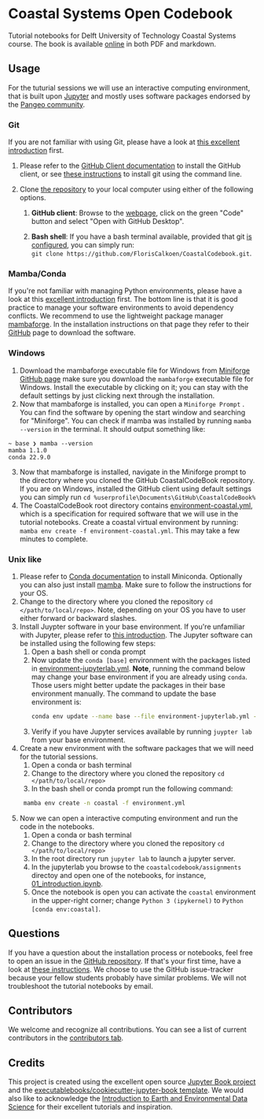 # Coastal Systems Open Codebook

Tutorial notebooks for Delft University of Technology Coastal Systems course. The book is
available [online](https://floriscalkoen.github.io/CoastalCodebook/intro.html) in both
PDF and markdown. 

## Usage

For the tuturial sessions we will use an interactive computing environment, that is built
upon [Jupyter]() and mostly uses software packages endorsed by the [Pangeo
community](https://pangeo.io/quickstart.html). 

### Git

If you are not familiar with using Git, please have a look at [this excellent introduction](https://earth-env-data-science.github.io/lectures/environment/intro_to_git.html)
first. 

1. Please refer to the [GitHub Client documentation](https://desktop.github.com/) to install the
   GitHub client, or see [these
   instructions](https://github.com/git-guides/install-git) to install git using the
   command line.
2. Clone [the repository](https://github.com/FlorisCalkoen/CoastalCodebook) to your local
   computer using either of the following options. 
   
   1. **GitHub client**: Browse to the [webpage](https://github.com/FlorisCalkoen/CoastalCodebook), click on the green "Code" button and
   select "Open with GitHub Desktop".

   2. **Bash shell**: If you have a bash terminal available, provided that git [is
     configured](https://docs.github.com/en/get-started/getting-started-with-git), you can simply run: `
   git clone https://github.com/FlorisCalkoen/CoastalCodebook.git`. 
### Mamba/Conda

If you're not familiar with managing Python environments, please have a look at this
[excellent
introduction](https://earth-env-data-science.github.io/lectures/environment/python_environments.html?highlight=conda)
first. The bottom line is that it is good practice to manage your software environments
to avoid dependency conflicts. 
We recommend to use the lightweight package manager
[mambaforge](https://mamba.readthedocs.io/en/latest/installation.html). In the
installation instructions on that page they refer to their
[GitHub](https://github.com/conda-forge/miniforge#mambaforge) page to download the
software. 

### Windows

1. Download the mambaforge executable file for Windows from [Miniforge GitHub page](https://github.com/conda-forge/miniforge#mambaforge) make sure you download the `mambaforge` executable file for Windows. Install
the executable by clicking on it; you can stay with the default settings by just
clicking next through the installation. 
2. Now that mambaforge is installed, you can open a `Miniforge Prompt` . You can find the
   software by opening the start window and searching for "Miniforge". You can check if
   mamba was installed by running `mamba --version` in
   the terminal. It should output something like: 

```console
~ base ❯ mamba --version
mamba 1.1.0
conda 22.9.0
```
3. Now that mambaforge is installed, navigate in the Miniforge prompt to the directory
   where you cloned the GitHub CoastalCodeBook repository. If you are on Windows,
   installed the GitHub client using default settings you can simply run `cd
   %userprofile\Documents\GitHub\CoastalCodeBook%`
4. The CoastalCodeBook root directory contains
   [environment-coastal.yml](environment-coastal.yml), which is a specification for
   required software that we will use in the tutorial notebooks. Create a coastal virtual
   environment by running: 
   `mamba env create -f environment-coastal.yml`. This may take a few minutes to
   complete. 



### Unix like




1. Please refer to [Conda
   documentation](https://docs.conda.io/projects/conda/en/latest/user-guide/install/windows.html)
   to install Miniconda. Optionally you can also just install
   [mamba](https://mamba.readthedocs.io/en/latest/installation.). Make sure to follow the
   instructions for your OS.  
2. Change to the directory where you cloned the repository `cd </path/to/local/repo>`.
   Note, depending on your OS you have to user either forward or backward slashes.  
2. Install Juypter software in your base environment. If you're unfamiliar with Jupyter, please refer to [this
   introduction](https://earth-env-data-science.github.io/lectures/environment/intro_to_jupyterlab.html).
   The Jupyter software can be installed using the following few steps: 
   1. Open a bash shell or conda prompt
   2. Now update the `conda [base]` environment with the packages listed in
      [environment-jupyterlab.yml](environment-jupyterlab.yml). **Note**, running the command below may change your base environment if you are already
      using `conda`. Those users might better update the packages in their base
      environment manually. The command to update the base environment is:  
      ```bash
      conda env update --name base --file environment-jupyterlab.yml --prune
      ```
   3. Verify if you have Jupyter services available by running `juypter lab` from your base
      environment. 
4. Create a new environment with the software packages that we will need for the tutorial
   sessions. 
    1. Open a conda or bash terminal
    2. Change to the directory where you cloned the repository `cd </path/to/local/repo>`
    3. In the bash shell or conda prompt run the following command: 
   ```bash
    mamba env create -n coastal -f environment.yml
   ```
5. Now we can open a interactive computing environment and run the code in the notebooks. 
   1. Open a conda or bash terminal
   2. Change to the directory where you cloned the repository `cd </path/to/local/repo>`
   3. In the root directory run `jupyter lab` to launch a jupyter server. 
   4. In the jupyterlab you browse to the `coastalcodebook/assignments` directoy and open
      one of the notebooks, for instance,
      [01_introduction.ipynb](coastalcodebook/assignments/01_introduction.ipynb).
   5. Once the notebook is open you can activate the `coastal` environment in the
      upper-right corner; change `Python 3 (ipykernel)` to `Python [conda env:coastal]`.  




<!-- ### Building the book

If you'd like to develop and/or build the CoastalCodeBook book, you should:

1. Clone this repository
2. Run `pip install -r requirements.txt` (it is recommended you do this within a virtual environment)
3. (Optional) Edit the books source files located in the `coastalcodebook/` directory
4. Run `jupyter-book clean coastalcodebook/` to remove any existing builds
5. Run `jupyter-book build coastalcodebook/`

A fully-rendered HTML version of the book will be built in `coastalcodebook/_build/html/`.

### Hosting the book

Please see the [Jupyter Book documentation](https://jupyterbook.org/publish/web.html) to discover options for deploying a book online using services such as GitHub, GitLab, or Netlify.

For GitHub and GitLab deployment specifically, the [cookiecutter-jupyter-book](https://github.com/executablebooks/cookiecutter-jupyter-book) includes templates for, and information about, optional continuous integration (CI) workflow files to help easily and automatically deploy books online with GitHub or GitLab. For example, if you chose `github` for the `include_ci` cookiecutter option, your book template was created with a GitHub actions workflow file that, once pushed to GitHub, automatically renders and pushes your book to the `gh-pages` branch of your repo and hosts it on GitHub Pages when a push or pull request is made to the main branch. -->

## Questions

If you have a question about the installation process or notebooks, feel free to open an issue in the [GitHub
repository](https://github.com/FlorisCalkoen/CoastalCodebook). If that's your first time,
have a look at [these
instructions](https://docs.github.com/en/issues/tracking-your-work-with-issues/creating-an-issue).
We choose to use the GitHub issue-tracker because your fellow students probably have
similar problems. We will not troubleshoot the tutorial notebooks by email. 


## Contributors

We welcome and recognize all contributions. You can see a list of current contributors in the [contributors tab](https://github.com/floriscalkoen/coastalcodebook/graphs/contributors).

## Credits

This project is created using the excellent open source [Jupyter Book
project](https://jupyterbook.org/) and the [executablebooks/cookiecutter-jupyter-book
template](https://github.com/executablebooks/cookiecutter-jupyter-book). We would also
like to acknowledge the [Introduction to Earth and Environmental Data
Science](https://earth-env-data-science.github.io/intro.html) for their excellent
tutorials and inspiration. 
